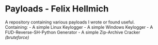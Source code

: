 # Payloads - Felix Hellmich
A repository containing various payloads I wrote or found useful.
Containing:
	- A simple Linux Keylogger
	- A simple Windows Keylogger
	- A FUD-Reverse-SH-Python Generator
	- A simple Zip-Archive Cracker _(bruteforce)_

